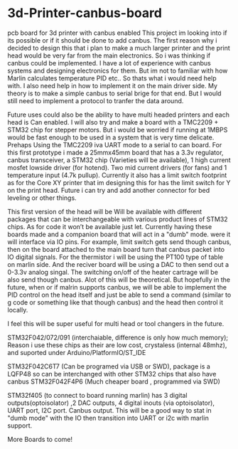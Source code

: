 # 3d-Printer-canbus-board
pcb board for 3d printer with canbus enabled
This project im looking into if its possible or if it should be done to add canbus. The first reason why i decided to design this that i plan to make a much larger printer and the print head would be very far from the main electronics. So i was thinking if canbus could be implemented. I have a lot of experience with canbus systems and designing electronics for them. But im not to familiar with how Marlin calculates temperature PID etc.. So thats what i would need help with. I also need help in how to implement it on the main driver side. My theory is to make a simple canbus to serial brige for that end. But I would still need to implement a protocol to tranfer the data around.

Future uses could also be the ability to have multi headed printers and each head is Can enabled. I will also try and make a board with a TMC2209 + STM32 chip for stepper motors. But i would be worried if running at 1MBPS would be fast enough to be used in a system that is very time delicate. Prehaps Using the TMC2209 iva UART mode to a serial to can board.
For this first prototype i made a 25mmx45mm board that has a 3.3v regulator, canbus transceiver, a STM32 chip (Varieties will be available), 1 high current mosfet lowside driver (for hotend). Two mid current drivers (for fans) and 1 temperature input (4.7k pullup). Currently it also has a limit switch footprint as for the Core XY printer that im designing this for has the limit switch for Y on the print head. Future i can try and add another connector for bed leveling or other things.

This first version of the head will be Will be available with different packages that can be interchangeable with various product lines of STM32 chips.
As for code it won’t be available just let. Currently having these boards made and a companion board that will act in a "dumb" mode. were it will interface via IO pins. For example, limit switch gets send though canbus, then on the board attached to the main board turn that canbus packet into IO digital signals. For the thermistor i will be using the PT100 type of table on marlin side. And the reciver board will be using a DAC to then send out a 0-3.3v analog singal. The switching on/off of the heater cartrage will be also send though canbus. Alot of this will be theoretical. But hopefully in the future, when or if malrin supports canbus, we will be able to implement the PID control on the head itself and just be able to send a command (similar to g code or something like that though canbus) and the head then control it locally.

I feel this will be super useful for multi head or tool changers in the future.

STM32F042/072/091 (interchaiable, difference is only how much memory); Reason i use these chips as their are low cost, crystaless (internal 48mhz), and suported under Arduino/PlatformIO/ST_IDE

STM32F042C6T7 (Can be programed via USB or SWD), package is a LQFP48 so can be interchanged with other STM32 chips that also have canbus STM32F042F4P6 (Much cheaper board , programmed via SWD)


STM32f405 (to connect to board running marlin) has 3 digital outputs(optoisolator) ,2 DAC outputs, 4 digital inouts (via optoisolator), UART port, I2C port. Canbus output. This will be a good way to stat in "dumb mode" with the IO then transition into UART or i2c with marlin support. 

More Boards to come!

